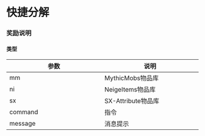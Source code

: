# 快捷分解

### **奖励说明**

#### **类型**

| 参数      | 说明              |
|---------|-----------------|
| mm      | MythicMobs物品库   |
| ni      | NeigeItems物品库   |
| sx      | SX-Attribute物品库 |
| command | 指令              |
| message | 消息提示            |

<style>
table {
    width: 100%;
}
th, td {
    width: 300px;
}
</style>
